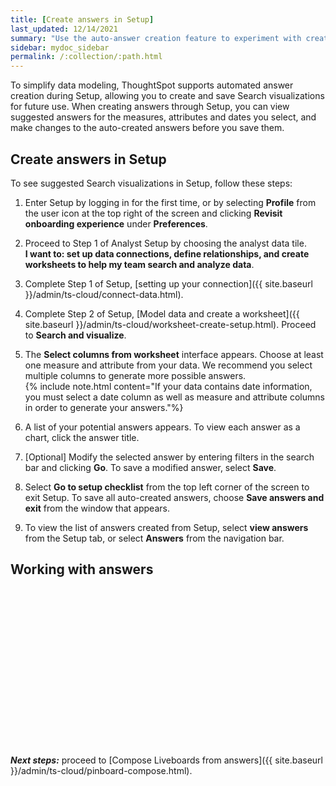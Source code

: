 ```yaml
---
title: [Create answers in Setup]
last_updated: 12/14/2021
summary: "Use the auto-answer creation feature to experiment with creating an answer from a search."
sidebar: mydoc_sidebar
permalink: /:collection/:path.html
---
```


To simplify data modeling, ThoughtSpot supports automated answer creation during Setup, allowing you to create and save Search visualizations for future use. When creating answers through Setup, you can view suggested answers for the measures, attributes and dates you select, and make changes to the auto-created answers before you save them.

## Create answers in Setup

To see suggested Search visualizations in Setup, follow these steps:

1. Enter Setup by logging in for the first time, or by selecting **Profile** from the user icon at the top right of the screen and clicking **Revisit onboarding experience** under **Preferences**.

2. Proceed to Step 1 of Analyst Setup by choosing the analyst data tile. <br/>
 **I want to: set up data connections, define relationships, and create worksheets to help my team search and analyze data**.

2. Complete Step 1 of Setup, [setting up your connection]({{ site.baseurl }}/admin/ts-cloud/connect-data.html).

3. Complete Step 2 of Setup, [Model data and create a worksheet]({{ site.baseurl }}/admin/ts-cloud/worksheet-create-setup.html). Proceed to **Search and visualize**.

4. The **Select columns from worksheet** interface appears. Choose at least one measure and attribute from your data. We recommend you select multiple columns to generate more possible answers.<br/>
 {% include note.html content="If your data contains date information, you must select a date column as well as measure and attribute columns in order to generate your answers."%}

5. A list of your potential answers appears. To view each answer as a chart, click the answer title.

6. [Optional] Modify the selected answer by entering filters in the search bar and clicking **Go**. To save a modified answer, select **Save**.

7. Select **Go to setup checklist** from the top left corner of the screen to exit Setup. To save all auto-created answers, choose **Save answers and exit** from the window that appears.

8. To view the list of answers created from Setup, select **view answers** from the Setup tab, or select **Answers** from the navigation bar.


## Working with answers

<script src="https://fast.wistia.com/embed/medias/i8smdu5gws.jsonp" async></script><script src="https://fast.wistia.com/assets/external/E-v1.js" async></script><span class="wistia_embed wistia_async_i8smdu5gws popover=true popoverAnimateThumbnail=true popoverBorderColor=4E55FD popoverBorderWidth=2" style="display:inline-block;height:252px;position:relative;width:450px">&nbsp;</span>

***Next steps:*** proceed to [Compose Liveboards from answers]({{ site.baseurl }}/admin/ts-cloud/pinboard-compose.html).

